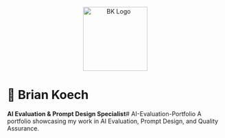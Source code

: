 <p align="center">
  <img src="BK_logo.png" alt="BK Logo" width="150"/>
</p>

# 🧠 Brian Koech  
**AI Evaluation & Prompt Design Specialist**# AI-Evaluation-Portfolio
A portfolio showcasing my work in AI Evaluation, Prompt Design, and Quality Assurance.
